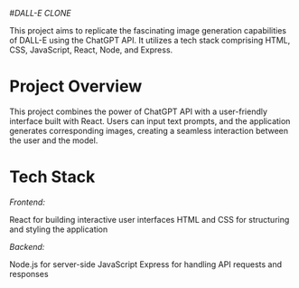 #*DALL-E CLONE*

This project aims to replicate the fascinating image generation capabilities of DALL-E using the ChatGPT API. It utilizes a tech stack comprising HTML, CSS, JavaScript, React, Node, and Express.

# Project Overview
This project combines the power of ChatGPT API with a user-friendly interface built with React. Users can input text prompts, and the application generates corresponding images, creating a seamless interaction between the user and the model.

# Tech Stack
*Frontend:*

React for building interactive user interfaces
HTML and CSS for structuring and styling the application

*Backend:*

Node.js for server-side JavaScript
Express for handling API requests and responses


